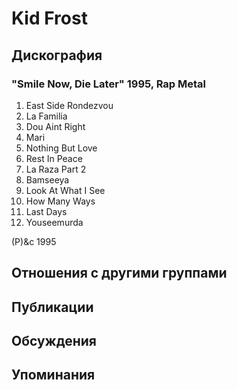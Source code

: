 # Kid Frost



## Дискография

### "Smile Now, Die Later" 1995, Rap Metal

1.  East Side Rondezvou
2.  La Familia
3.  Dou Aint Right
4.  Mari
5.  Nothing But Love
6.  Rest In Peace
7.  La Raza Part 2
8.  Bamseeya
9.  Look At What I See
10.  How Many Ways
11.  Last Days
12.  Youseemurda

(P)&c 1995


## Отношения с другими группами


## Публикации


## Обсуждения


## Упоминания

